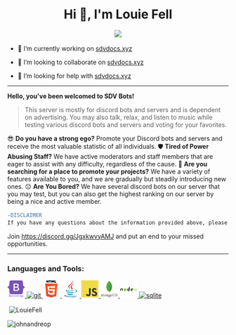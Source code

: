 <h1 align="center">Hi 👋, I'm Louie Fell</h1>
<p align="center">
  <img src="https://imgur.com/a/cHvHZJB">
</p>

- 🔭 I’m currently working on [sdvdocs.xyz](https://docs.sdvdash.live/)

- 👯 I’m looking to collaborate on [sdvdocs.xyz](https://docs.sdvdash.live/)

- 🤝 I’m looking for help with [sdvdocs.xyz](https://docs.sdvdash.live/)

---
**__Hello, you've been welcomed to SDV Bots!__**
> This server is mostly for discord bots and servers and is dependent on advertising. You may also talk, relax, and listen to music while testing various discord bots and servers and voting for your favorites.

:sunglasses: **Do you have a strong ego?** Promote your Discord bots and servers and receive the most valuable statistic of all individuals.
:shield: **Tired of Power Abusing Staff?** We have active moderators and staff members that are eager to assist with any difficulty, regardless of the cause.
:link: **Are you searching for a place to promote your projects?** We have a variety of features available to you, and we are gradually but steadily introducing new ones.
:pensive: **Are You Bored?** We have several discord bots on our server that you may test, but you can also get the highest ranking on our server by being a nice and active member.

```diff
-DISCLAIMER
If you have any questions about the information provided above, please do not hesitate to inquire. Before you join the server, think about why you want to be there.
```
Join https://discord.gg/JgxkwvyAMJ and put an end to your missed opportunities.

---

<p align="left">
</p>

<h3 align="left">Languages and Tools:</h3>
<p align="left"> <a href="https://getbootstrap.com" target="_blank" rel="noreferrer"> <img src="https://raw.githubusercontent.com/devicons/devicon/master/icons/bootstrap/bootstrap-plain-wordmark.svg" alt="bootstrap" width="40" height="40"/> </a> <a href="https://git-scm.com/" target="_blank" rel="noreferrer"> <img src="https://www.vectorlogo.zone/logos/git-scm/git-scm-icon.svg" alt="git" width="40" height="40"/> </a> <a href="https://www.w3.org/html/" target="_blank" rel="noreferrer"> <img src="https://raw.githubusercontent.com/devicons/devicon/master/icons/html5/html5-original-wordmark.svg" alt="html5" width="40" height="40"/> </a> <a href="https://www.java.com" target="_blank" rel="noreferrer"> <img src="https://raw.githubusercontent.com/devicons/devicon/master/icons/java/java-original.svg" alt="java" width="40" height="40"/> </a> <a href="https://developer.mozilla.org/en-US/docs/Web/JavaScript" target="_blank" rel="noreferrer"> <img src="https://raw.githubusercontent.com/devicons/devicon/master/icons/javascript/javascript-original.svg" alt="javascript" width="40" height="40"/> </a> <a href="https://www.mongodb.com/" target="_blank" rel="noreferrer"> <img src="https://raw.githubusercontent.com/devicons/devicon/master/icons/mongodb/mongodb-original-wordmark.svg" alt="mongodb" width="40" height="40"/> </a> <a href="https://nodejs.org" target="_blank" rel="noreferrer"> <img src="https://raw.githubusercontent.com/devicons/devicon/master/icons/nodejs/nodejs-original-wordmark.svg" alt="nodejs" width="40" height="40"/> </a> <a href="https://www.sqlite.org/" target="_blank" rel="noreferrer"> <img src="https://www.vectorlogo.zone/logos/sqlite/sqlite-icon.svg" alt="sqlite" width="40" height="40"/> </a> </p>

<p>&nbsp;<img align="center" src="https://github-readme-stats.vercel.app/api?username=LouieFell&show_icons=true&locale=en" alt="LouieFell" /></p>

<p><img align="center" src="https://github-readme-streak-stats.herokuapp.com/?user=LouieFell&" alt="johnandreop" /></p>
